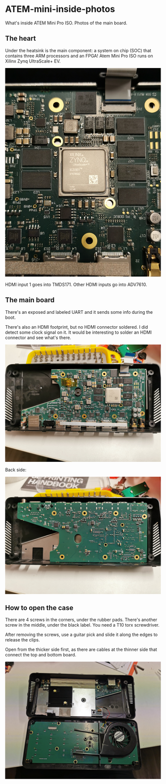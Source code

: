 # ATEM-mini-inside-photos
What's inside ATEM Mini Pro ISO. Photos of the main board.

## The heart
Under the heatsink is the main component: a system on chip (SOC) that contains three ARM processors and an FPGA! Atem Mini Pro ISO runs on Xilinx Zynq UltraScale+ EV.

![](photos/IMG_20231229_195931.jpg)

HDMI input 1 goes into TMDS171.
Other HDMI inputs go into ADV7610.

## The main board

There's an exposed and labeled UART and it sends some info during the boot.

There's also an HDMI footprint, but no HDMI connector soldered. I did detect some clock signal on it. It would be interesting to solder an HDMI connector and see what's there.

![](photos/IMG_20231229_200541.jpg)

Back side:

![](photos/IMG_20231229_200512.jpg)


## How to open the case

There are 4 screws in the corners, under the rubber pads. There's another screw in the middle, under the black label. You need a T10 torx screwdriver.

After removing the screws, use a guitar pick and slide it along the edges to release the clips.

Open from the thicker side first, as there are cables at the thinner side that connect the top and bottom board.

![](photos/IMG_20231229_211730.jpg)

